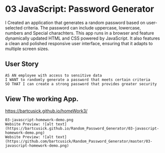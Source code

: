 # 03 JavaScript: Password Generator

I Created an application that generates a random password based on user-selected criteria. The password can include uppercase, lowercase, numbers and Special charachters. This app runs in a browser and feature dynamically updated HTML and CSS powered by JavaScript. It also features a clean and polished responsive user interface, ensuring that it adapts to multiple screen sizes.

## User Story

```
AS AN employee with access to sensitive data
I WANT to randomly generate a password that meets certain criteria
SO THAT I can create a strong password that provides greater security
```

## View The working App.
https://bartcusick.github.io/homeWork3/

```
03-javascript-homework-demo.png
Website Preview: ![alt text](https://bartcusick.github.io/Random_Password_Generator/03-javascript-homework-demo.png)
Website Preview: ![alt text](https://github.com/bartcusick/Random_Password_Generator/master/03-javascript-homework-demo.png)
